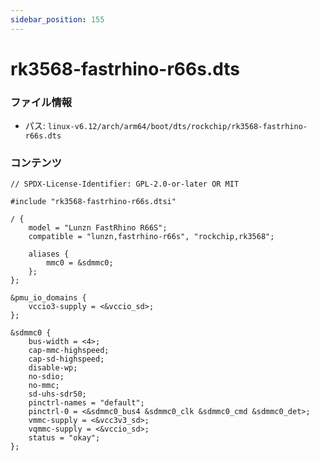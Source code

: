 ```yaml
---
sidebar_position: 155
---
```

# rk3568-fastrhino-r66s.dts

### ファイル情報

- パス: `linux-v6.12/arch/arm64/boot/dts/rockchip/rk3568-fastrhino-r66s.dts`

### コンテンツ

```dts
// SPDX-License-Identifier: GPL-2.0-or-later OR MIT

#include "rk3568-fastrhino-r66s.dtsi"

/ {
	model = "Lunzn FastRhino R66S";
	compatible = "lunzn,fastrhino-r66s", "rockchip,rk3568";

	aliases {
		mmc0 = &sdmmc0;
	};
};

&pmu_io_domains {
	vccio3-supply = <&vccio_sd>;
};

&sdmmc0 {
	bus-width = <4>;
	cap-mmc-highspeed;
	cap-sd-highspeed;
	disable-wp;
	no-sdio;
	no-mmc;
	sd-uhs-sdr50;
	pinctrl-names = "default";
	pinctrl-0 = <&sdmmc0_bus4 &sdmmc0_clk &sdmmc0_cmd &sdmmc0_det>;
	vmmc-supply = <&vcc3v3_sd>;
	vqmmc-supply = <&vccio_sd>;
	status = "okay";
};

```
